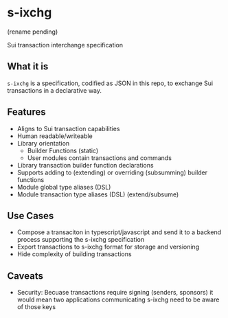 # s-ixchg

(rename pending)

Sui transaction interchange specification

## What it is

`s-ixchg` is a specification, codified as JSON in this repo, to exchange Sui transactions
in a declarative way.

## Features

- Aligns to Sui transaction capabilities
- Human readable/writeable
- Library orientation
  - Builder Functions (static)
  - User modules contain transactions and commands
- Library transaction builder function declarations
- Supports adding to (extending) or overriding (subsumming) builder functions
- Module global type aliases (DSL)
- Module transaction type aliases (DSL) (extend/subsume)

## Use Cases

- Compose a transaciton in typescript/javascript and send it to a backend process supporting the s-ixchg specification
- Export transactions to s-ixchg format for storage and versioning
- Hide complexity of building transactions

## Caveats

- Security: Becuase transactions require signing (senders, sponsors) it would mean two applications communicating
  s-ixchg need to be aware of those keys
